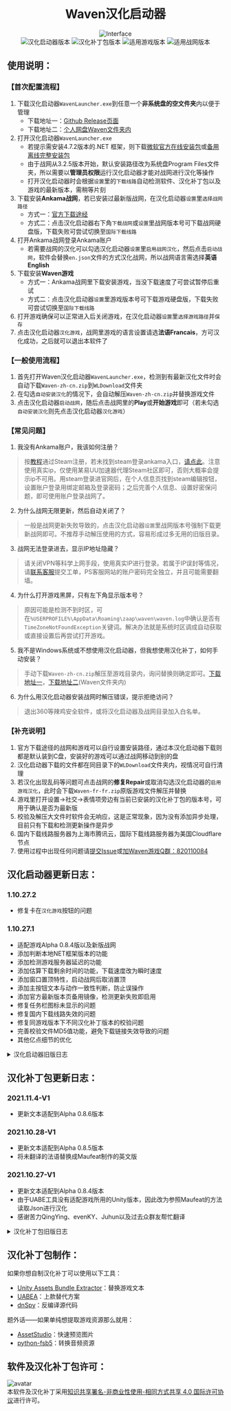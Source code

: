 <div align=center>

# Waven汉化启动器

![Interface](https://pan.layah.workers.dev/1:/WLpic.png)    
![汉化启动器版本](https://img.shields.io/badge/%E6%B1%89%E5%8C%96%E5%90%AF%E5%8A%A8%E5%99%A8%E7%89%88%E6%9C%AC-1.10.27.2-brightgreen)
![汉化补丁包版本](https://img.shields.io/badge/%E6%B1%89%E5%8C%96%E8%A1%A5%E4%B8%81%E5%8C%85%E7%89%88%E6%9C%AC-2021.11.4--V1-red)
![适用游戏版本](https://img.shields.io/badge/%E9%80%82%E7%94%A8%E6%B8%B8%E6%88%8F%E7%89%88%E6%9C%AC-0.8.6.30708-blue)
![适用战网版本](https://img.shields.io/badge/%E9%80%82%E7%94%A8%E6%88%98%E7%BD%91%E7%89%88%E6%9C%AC-3.5.4-orange)

</div>

## 使用说明：

### 【首次配置流程】
1. 下载汉化启动器`WavenLauncher.exe`到任意一个**非系统盘的空文件夹**内以便于管理
    - 下载地址一：[Github Release页面](https://github.com/layahcn/WavenCN/releases)
    - 下载地址二：[个人网盘Waven文件夹内](http://www.oupai.pw/download/)
2. 打开汉化启动器`WavenLauncher.exe`
    - 若提示需安装4.7.2版本的.NET 框架，则下载[微软官方在线安装包](https://dotnet.microsoft.com/download/dotnet-framework/thank-you/net472-web-installer)或[备用离线完整安装包](https://ankamacn.coding.net/s/922fd231-7211-487e-818e-de87d8134ba6)
    - 由于战网从3.2.5版本开始，默认安装路径改为系统盘Program Files文件夹，所以需要以**管理员权限**运行汉化启动器才能对战网进行汉化等操作
    - 打开汉化启动器时会根据`设置`里的`下载线路`自动检测软件、汉化补丁包以及游戏的最新版本，需稍等片刻
3. 下载安装**Ankama战网**，若已安装过最新版战网，在汉化启动器`设置`里`选择战网路径`
    - 方式一：[官方下载途经](https://www.ankama.com/en/launcher)
    - 方式二：点击汉化启动器右下角`下载战网`或`设置`里战网版本号可下载战网硬盘版，下载失败可尝试切换至`国际下载线路`
4. 打开Ankama战网登录Ankama账户
    - 若需要战网的汉化可以勾选汉化启动器`设置`里`启用战网汉化`，然后点击`启动战网`，软件会替换`en.json`文件的方式汉化战网，所以战网语言需选择**英语English**
5. 下载安装**Waven游戏**
    - 方式一：Ankama战网里下载安装游戏，当没下载速度了可尝试暂停后重试
    - 方式二：点击汉化启动器`设置`里游戏版本号可下载游戏硬盘版，下载失败可尝试切换至`国际下载线路`
6. 打开游戏确保可以正常进入后关闭游戏，在汉化启动器`设置`里`选择游戏路径`并`保存`
7. 点击汉化启动器`汉化游戏`，战网里游戏的语言设置请选**法语Francais**，方可汉化成功，之后就可以退出本软件了

### 【一般使用流程】
1. 首先打开Waven汉化启动器`WavenLauncher.exe`，检测到有最新汉化文件时会自动下载`Waven-zh-cn.zip`到`WLDownload`文件夹
2. 在勾选`自动安装汉化`的情况下，会自动解压`Waven-zh-cn.zip`并替换游戏文件
3. 点击汉化启动器`启动战网`，随后点击战网里的**Play**或**开始游戏**即可（若未勾选`自动安装汉化`则先点击汉化启动器`汉化游戏`）

### 【常见问题】
1. 我没有Ankama账户，我该如何注册？  
> 按[教程](https://www.bilibili.com/read/cv9232061)通过Steam注册，若未找到steam登录ankama入口，[请点此](https://account.ankama.com/auth/steam?from=https%3A%2F%2Faccount.ankama.com%2Fen)。注意使用真实ip，仅使用某易UU加速器代理Steam社区即可，否则大概率会提示ip不可用。用steam登录进官网后，在个人信息页找到steam编辑按钮，设置账户登录用绑定邮箱及登录密码；之后完善个人信息、设置好密保问题，即可使用账户登录战网了。  
2. 为什么战网无限更新，然后自动关闭了？  
> 一般是战网更新失败导致的，点击汉化启动器`设置`里战网版本号强制下载更新战网即可。不推荐手动解压使用的方式，容易形成过多无用的旧版目录。  
3. 战网无法登录进去，显示IP地址隐藏？  
> 请关闭VPN等科学上网手段，使用真实IP进行登录。若属于IP误封等情况，请[联系客服](http://support.ankama.com/)提交工单，PS客服网站的账户密码完全独立，并且可能需要翻墙。
4. 为什么打开游戏黑屏，只有左下角显示版本号？  
> 原因可能是检测不到时区，可在`%USERPROFILE%\AppData\Roaming\zaap\waven\waven.log`中确认是否有`TimeZoneNotFoundException`关键词。解决办法就是系统时区调成自动获取或直接设置后再尝试打开游戏。  
5. 我不是Windows系统或不想使用汉化启动器，但我想使用汉化补丁，如何手动安装？  
> 手动下载`Waven-zh-cn.zip`解压至游戏目录内，询问替换则确定即可。[下载地址一](https://ankamacn.coding.net/p/coding-devops-guide/d/coding-devops-guide/git/raw/master/Waven-zh-cn.zip?download=true)，[下载地址二](http://www.oupai.pw/download/)(Waven文件夹内)
6. 为什么用汉化启动器安装战网时解压错误，提示拒绝访问？  
> 退出360等辣鸡安全软件，或将汉化启动器及战网目录加入白名单。  

### 【补充说明】
1. 官方下载途径的战网和游戏可以自行设置安装路径，通过本汉化启动器下载则都是默认装到C盘，安装好的游戏可以通过战网移动到别的盘
2. 汉化启动器下载的文件都在同目录下的`WLDownload`文件夹内，视情况可自行清理
3. 若汉化出现乱码等问题可点击战网的**修复Repair**或取消勾选汉化启动器的`启用游戏汉化`，此时会下载`Waven-fr-fr.zip`原版游戏文件解压并替换
4. 游戏里打开设置→社交→表情项旁边有当前已安装的汉化补丁包的版本号，可用于确认是否为最新版
5. 校验及解压大文件时软件会无响应，这是正常现象，因为没有添加异步处理，目前只有下载和检测更新操作是异步
6. 国内下载线路服务器为上海市腾讯云，国际下载线路服务器为美国Cloudflare节点
7. 使用过程中出现任何问题请[提交Issue](https://github.com/layahcn/WavenCN/issues)或[加Waven游戏Q群：820110084](https://jq.qq.com/?_wv=1027&k=NdAUkl52)

## 汉化启动器更新日志：

### 1.10.27.2
- 修复卡在`汉化游戏`按钮的问题

### 1.10.27.1
- 适配游戏Alpha 0.8.4版以及新版战网
- 添加判断本地NET框架版本的功能
- 添加检测游戏服务器延迟的功能
- 添加估算下载剩余时间的功能，下载速度改为瞬时速度
- 添加窗口置顶特性，启动战网后取消置顶
- 添加主按钮文本与动作一致性判断，防止误操作
- 添加官方最新版本页备用镜像，检测更新失败即启用
- 修复任务栏图标未显示的问题
- 修复国内下载线路失效的问题
- 修复同游戏版本下不同汉化补丁版本的校验问题
- 完善校验文件MD5值功能，避免下载链接失效导致的问题
- 其他亿点细节的优化

<details>
  <summary>汉化启动器旧版日志</summary>

> ### 1.2.23.1
> - 适配游戏Alpha 0.7.0版以及新版战网
> - 添加基于Cloudflare的[国际下载线路](http://www.oupai.pw/download/)
> - 添加自动安装汉化功能，节省操作
> - 添加校验文件MD5码功能，避免重复下载及重复安装
> - 添加从官方服务器检测最新版本的功能
> - 添加判断本地游戏文件版本与状态的功能
> - 添加自定义战网路径的功能
> - 添加最小化按钮
> - 储存资源更新发布页由Lofter改为Coding
> - 异步获取更新资源页，避免打开软件时假死
> - 更换版本号显示格式
> - 回显信息带时间戳逐条显示
> - 修复更新软件后不继承旧版用户设置的问题
> - 修复解压文件时跳过无扩展名文件的问题
> - 其他亿点细节的优化
> 
> ### 202101011
> - 修复了汉化启动器在中文及带空格路径时，无法自爆更新的问题
> 
> ### 202012181
> - 更新适配0.6.1版本以及新版战网
> 
> ### 202012161
> - 适配游戏Alpha 0.6版以及新版战网
> - 添加下载游戏硬盘版的功能
> - 添加显示下载速度和已下载文件大小
> - 添加恢复原版游戏文件的功能
> - 更换下载来源为Coding网盘（单文件最大支持300MB）
> - 优化选择游戏路径时的默认地址
> - 优化取消下载功能
> - 修复一些情况下拖动窗口未释放的问题
> - 其他亿点细节的改动
> 
> ### 201910241
> - 适配Alpha 0.4版以及新版战网
> - 更新了下载汉化文件的地址
> 
> ### 201908241
> - 正式发布完整汉化版
> - 修复字体显示，统一设置为微软雅黑
> 
> ### 201908152
> - 增加了游戏语言选择法语的提示
> - 没有修复任何bug
> 
> ### 201908151
> - Waven汉化启动器内测版伴随着bug提前发布。

</details>

## 汉化补丁包更新日志：

### 2021.11.4-V1
- 更新文本适配到Alpha 0.8.6版本

### 2021.10.28-V1
- 更新文本适配到Alpha 0.8.5版本
- 将未翻译的法语替换成Maufeat制作的英文版

### 2021.10.27-V1
- 更新文本适配到Alpha 0.8.4版本
- 由于UABE工具没有适配游戏所用的Unity版本，因此改为参照Maufeat的方法读取Json进行汉化
- 感谢苦力QingYing、evenKY、Juhun以及过去众群友帮忙翻译

<details>
  <summary>汉化补丁包旧版日志</summary>

> ### 2021.3.4-V1
> - 戒指、天赋和武器法术翻译完成
> 
> ### 2021.2.27-V1
> - 更新文本适配到Alpha 0.7.2版本
> 
> ### 2021.2.25-V1
> - 更新文本适配到Alpha 0.7.1版本
> 
> ### 2021.2.23-V1
> - 更新文本适配到Alpha 0.7.0版本
> 
> ### 202101011
> - Alpha 0.6.2版本基本全部汉化
> 
> ### 202012261
> - 添加了法术天赋装备佣兵等翻译
> - 添加了群友yo的中文输入补丁
> 
> ### 202012181
> - 更新文本适配到Alpha 0.6.1版本
> - 调整了按钮字体大小
> - 界面ui基本汉化
> 
> ### 202012161
> - 更新文本适配到Alpha 0.6.0版本
> 
> ### 201911131
> - 更新文本适配到Alpha 0.4.5版本
> 
> ### 201911061
> - 更新文本适配到Alpha 0.4.4版本
> 
> ### 201910301
> - 更新文本适配到Alpha 0.4.2版本
> 
> ### 201910251
> - 更新文本适配到Alpha 0.4.1版本
> 
> ### 201910241
> - 更新文本适配到Alpha 0.4.0版本
> - 尚有大量改动文本未修改
> 
> ### 201908241
> - 更新文本适配游戏0.3.5版本；
> - 添加了安妮丽莎和凯拉条目的翻译
> 
> ### 201908211
> - 更新文本适配游戏0.3.4版本
> 
> ### 201908201
> - 添加了斯拉姆条目的翻译
> 
> ### 201908181
> - 添加了撒克雅和佣兵条目的翻译；
> - 现在可以在设置的社交选项里表情标题查看游戏汉化文本的版本了
> 
> ### 201908152
> - 添加了械勒条目的翻译
> 
> ### 201908151
> - 界面、骑士条目翻译基本完成

</details>

## 汉化补丁包制作：

如果你想自制汉化补丁可以使用以下工具：
- [Unity Assets Bundle Extractor](https://github.com/DerPopo/UABE)：替换游戏文本
- [UABEA](https://github.com/nesrak1/UABEA)：上款替代方案
- [dnSpy](https://github.com/dnSpy/dnSpy)：反编译源代码

题外话——如果单纯想提取游戏资源那么就用：
- [AssetStudio](https://github.com/Perfare/AssetStudio)：快速预览图片
- [python-fsb5](https://github.com/HearthSim/python-fsb5)：转换音频资源

## 软件及汉化补丁包许可：

![avatar](https://pan.layah.workers.dev/1:/by-nc-sa.png)
<br />本软件及汉化补丁采用<a rel="license" href="http://creativecommons.org/licenses/by-nc-sa/4.0/">知识共享署名-非商业性使用-相同方式共享 4.0 国际许可协议</a>进行许可。